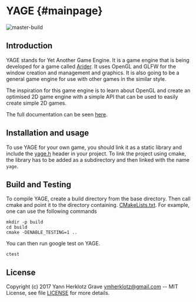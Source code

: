 YAGE {#mainpage}
====
![master-build](https://travis-ci.org/ymherklotz/YAGE.svg?branch=master)

Introduction
------------

YAGE stands for Yet Another Game Engine. It is a game engine that is being
developed for a game called [Arider](https://github.com/ymherklotz/Arider).
It uses OpenGL and GLFW for the window creation and management and graphics.
It is also going to be a general game engine for use with other games in the
similar style.

The inspiration for this game engine is to learn about OpenGL and create an
optimised 2D game engine with a simple API that can be used to easily create
simple 2D games.

The full documentation can be seen [here](https://www.yannherklotz.com/YAGE).

Installation and usage
----------------------

To use YAGE for your own game, you should link it as a static library and
include the [yage.h](/include/YAGE/yage.h) header in your project. To link the
project using cmake, the library has to be added as a subdirectory and then linked
with the name `yage`.

Build and Testing
-----------------

To compile YAGE, create a build directory from the base directory. Then call
cmake and point it to the directory containing.
[CMakeLists.txt](/CMakeLists.txt).
For example, one can use the following commands

``` shell
mkdir -p build
cd build
cmake -DENABLE_TESTING=1 ..
```

You can then run google test on YAGE.

``` shell
ctest
```

License
-------

Copyright (c) 2017 Yann Herklotz Grave <ymherklotz@gmail.com> -- MIT License,
see file [LICENSE](/LICENSE) for more details.
